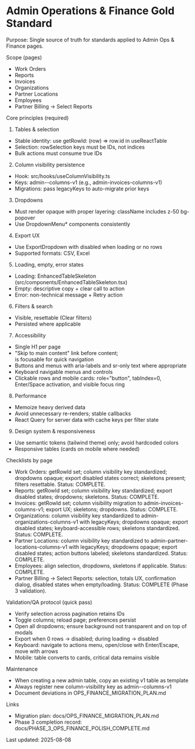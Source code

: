 # Admin Operations & Finance Gold Standard

Purpose: Single source of truth for standards applied to Admin Ops & Finance pages.

Scope (pages)
- Work Orders
- Reports
- Invoices
- Organizations
- Partner Locations
- Employees
- Partner Billing → Select Reports

Core principles (required)
1) Tables & selection
- Stable identity: use getRowId: (row) => row.id in useReactTable
- Selection: rowSelection keys must be IDs, not indices
- Bulk actions must consume true IDs

2) Column visibility persistence
- Hook: src/hooks/useColumnVisibility.ts
- Keys: admin-<page>-columns-v1 (e.g., admin-invoices-columns-v1)
- Migrations: pass legacyKeys to auto-migrate prior keys

3) Dropdowns
- Must render opaque with proper layering: className includes z-50 bg-popover
- Use DropdownMenu* components consistently

4) Export UX
- Use ExportDropdown with disabled when loading or no rows
- Supported formats: CSV, Excel

5) Loading, empty, error states
- Loading: EnhancedTableSkeleton (src/components/EnhancedTableSkeleton.tsx)
- Empty: descriptive copy + clear call to action
- Error: non-technical message + Retry action

6) Filters & search
- Visible, resettable (Clear filters)
- Persisted where applicable

7) Accessibility
- Single H1 per page
- "Skip to main content" link before content; <main id="main-content" role="main"> is focusable for quick navigation
- Buttons and menus with aria-labels and sr-only text where appropriate
- Keyboard navigable menus and controls
- Clickable rows and mobile cards: role="button", tabIndex=0, Enter/Space activation, and visible focus ring

8) Performance
- Memoize heavy derived data
- Avoid unnecessary re-renders; stable callbacks
- React Query for server data with cache keys per filter state

9) Design system & responsiveness
- Use semantic tokens (tailwind theme) only; avoid hardcoded colors
- Responsive tables (cards on mobile where needed)

Checklists by page
- Work Orders: getRowId set; column visibility key standardized; dropdowns opaque; export disabled states correct; skeletons present; filters resettable. Status: COMPLETE.
- Reports: getRowId set; column visibility key standardized; export disabled states; dropdowns; skeletons. Status: COMPLETE.
- Invoices: getRowId set; column visibility migration to admin-invoices-columns-v1; export UX; skeletons; dropdowns. Status: COMPLETE.
- Organizations: column visibility key standardized to admin-organizations-columns-v1 with legacyKeys; dropdowns opaque; export disabled states; keyboard-accessible rows; skeletons standardized. Status: COMPLETE.
- Partner Locations: column visibility key standardized to admin-partner-locations-columns-v1 with legacyKeys; dropdowns opaque; export disabled states; action buttons labeled; skeletons standardized. Status: COMPLETE.
- Employees: align selection, dropdowns, skeletons if applicable. Status: COMPLETE.
- Partner Billing → Select Reports: selection, totals UX, confirmation dialog, disabled states when empty/loading. Status: COMPLETE (Phase 3 validation).

Validation/QA protocol (quick pass)
- Verify selection across pagination retains IDs
- Toggle columns; reload page; preferences persist
- Open all dropdowns; ensure background not transparent and on top of modals
- Export when 0 rows → disabled; during loading → disabled
- Keyboard: navigate to actions menu, open/close with Enter/Escape, move with arrows
- Mobile: table converts to cards, critical data remains visible

Maintenance
- When creating a new admin table, copy an existing v1 table as template
- Always register new column-visibility key as admin-<page>-columns-v1
- Document deviations in OPS_FINANCE_MIGRATION_PLAN.md

Links
- Migration plan: docs/OPS_FINANCE_MIGRATION_PLAN.md
- Phase 3 completion record: docs/PHASE_3_OPS_FINANCE_POLISH_COMPLETE.md

Last updated: 2025-08-08